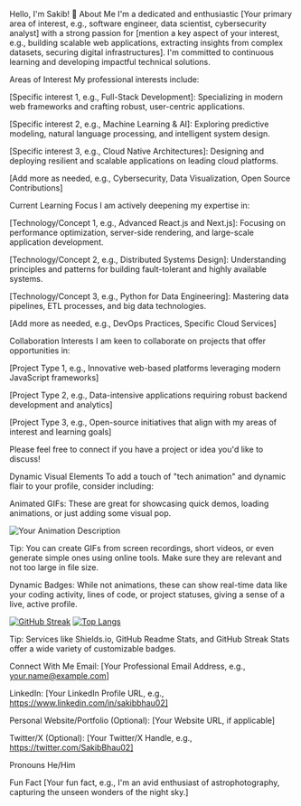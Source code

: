Hello, I'm Sakib! 👋
About Me
I'm a dedicated and enthusiastic [Your primary area of interest, e.g., software engineer, data scientist, cybersecurity analyst] with a strong passion for [mention a key aspect of your interest, e.g., building scalable web applications, extracting insights from complex datasets, securing digital infrastructures]. I'm committed to continuous learning and developing impactful technical solutions.

Areas of Interest
My professional interests include:

[Specific interest 1, e.g., Full-Stack Development]: Specializing in modern web frameworks and crafting robust, user-centric applications.

[Specific interest 2, e.g., Machine Learning & AI]: Exploring predictive modeling, natural language processing, and intelligent system design.

[Specific interest 3, e.g., Cloud Native Architectures]: Designing and deploying resilient and scalable applications on leading cloud platforms.

[Add more as needed, e.g., Cybersecurity, Data Visualization, Open Source Contributions]

Current Learning Focus
I am actively deepening my expertise in:

[Technology/Concept 1, e.g., Advanced React.js and Next.js]: Focusing on performance optimization, server-side rendering, and large-scale application development.

[Technology/Concept 2, e.g., Distributed Systems Design]: Understanding principles and patterns for building fault-tolerant and highly available systems.

[Technology/Concept 3, e.g., Python for Data Engineering]: Mastering data pipelines, ETL processes, and big data technologies.

[Add more as needed, e.g., DevOps Practices, Specific Cloud Services]

Collaboration Interests
I am keen to collaborate on projects that offer opportunities in:

[Project Type 1, e.g., Innovative web-based platforms leveraging modern JavaScript frameworks]

[Project Type 2, e.g., Data-intensive applications requiring robust backend development and analytics]

[Project Type 3, e.g., Open-source initiatives that align with my areas of interest and learning goals]

Please feel free to connect if you have a project or idea you'd like to discuss!

Dynamic Visual Elements
To add a touch of "tech animation" and dynamic flair to your profile, consider including:

Animated GIFs: These are great for showcasing quick demos, loading animations, or just adding some visual pop.

![Your Animation Description](https://media.giphy.com/media/your-gif-id/giphy.gif)
<!-- Replace the URL with a link to your actual GIF -->

Tip: You can create GIFs from screen recordings, short videos, or even generate simple ones using online tools. Make sure they are relevant and not too large in file size.

Dynamic Badges: While not animations, these can show real-time data like your coding activity, lines of code, or project statuses, giving a sense of a live, active profile.

[![GitHub Streak](https://streak-stats.demolab.com/?user=SakibBhau02&theme=dark)](https://git.io/streak-stats)
[![Top Langs](https://github-readme-stats.vercel.app/api/top-langs/?username=SakibBhau02&layout=compact&theme=dark)](https://github.com/anuraghazra/github-readme-stats)
<!-- Replace 'SakibBhau02' with your actual GitHub username -->

Tip: Services like Shields.io, GitHub Readme Stats, and GitHub Streak Stats offer a wide variety of customizable badges.

Connect With Me
Email: [Your Professional Email Address, e.g., your.name@example.com]

LinkedIn: [Your LinkedIn Profile URL, e.g., https://www.linkedin.com/in/sakibbhau02]

Personal Website/Portfolio (Optional): [Your Website URL, if applicable]

Twitter/X (Optional): [Your Twitter/X Handle, e.g., https://twitter.com/SakibBhau02]

Pronouns
He/Him

Fun Fact
[Your fun fact, e.g., I'm an avid enthusiast of astrophotography, capturing the unseen wonders of the night sky.]
<!---
SakibBhau02/SakibBhau02 is a ✨ special ✨ repository because its `README.md` (this file) appears on your GitHub profile.
You can click the Preview link to take a look at your changes.
--->

